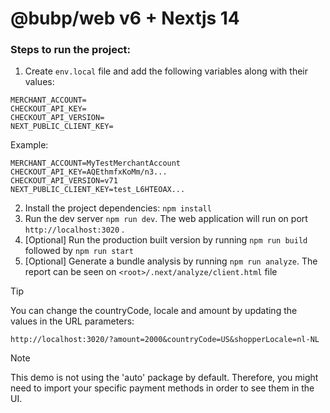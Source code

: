 # @bubp/web v6 + Nextjs 14

### Steps to run the project:

1. Create `env.local` file and add the following variables along with their values:

```
MERCHANT_ACCOUNT=
CHECKOUT_API_KEY=
CHECKOUT_API_VERSION=
NEXT_PUBLIC_CLIENT_KEY=
```

Example:
```
MERCHANT_ACCOUNT=MyTestMerchantAccount
CHECKOUT_API_KEY=AQEthmfxKoMm/n3...
CHECKOUT_API_VERSION=v71
NEXT_PUBLIC_CLIENT_KEY=test_L6HTEOAX...
```

2. Install the project dependencies: `npm install`
3. Run the dev server `npm run dev`. The web application will run on port `http://localhost:3020` .
4. [Optional] Run the production built version by running `npm run build` followed by `npm run start`
5. [Optional] Generate a bundle analysis by running `npm run analyze`.  The report can be seen on `<root>/.next/analyze/client.html` file

> [!TIP]
> You can change the countryCode, locale and amount by updating the values in the URL parameters: 
> 
> ```http://localhost:3020/?amount=2000&countryCode=US&shopperLocale=nl-NL```

> [!NOTE]
> This demo is not using the 'auto' package by default. Therefore, you might need to import your specific payment methods in order to see them in the UI.
